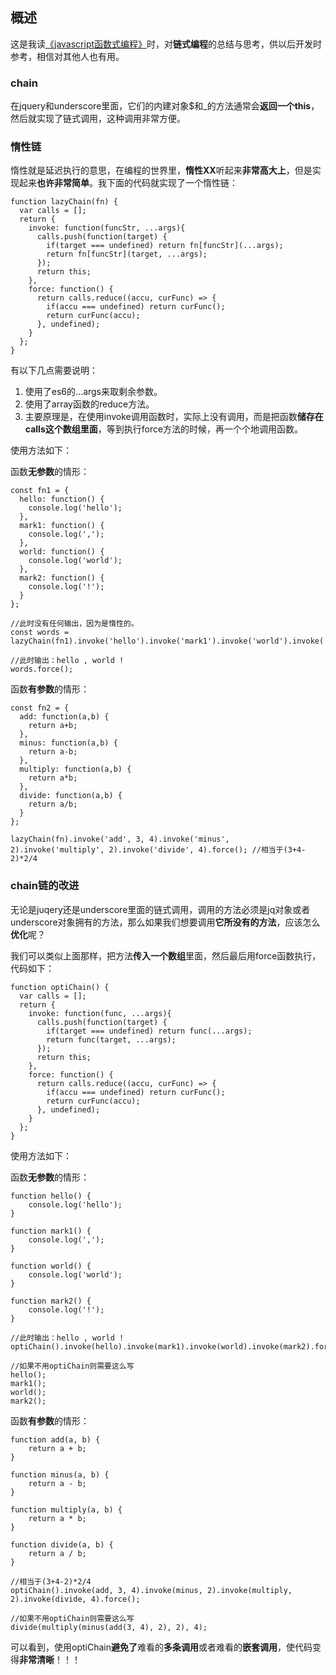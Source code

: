 ## 概述

这是我读[《javascript函数式编程》](https://book.douban.com/subject/26579320/)时，对**链式编程**的总结与思考，供以后开发时参考，相信对其他人也有用。

### chain

在jquery和underscore里面，它们的内建对象$和_的方法通常会**返回一个this**，然后就实现了链式调用，这种调用非常方便。

### 惰性链

惰性就是延迟执行的意思，在编程的世界里，**惰性XX**听起来**非常高大上**，但是实现起来**也许非常简单**。我下面的代码就实现了一个惰性链：

```
function lazyChain(fn) {
  var calls = [];
  return {
    invoke: function(funcStr, ...args){
      calls.push(function(target) {
        if(target === undefined) return fn[funcStr](...args);
        return fn[funcStr](target, ...args);
      });
      return this;
    },
    force: function() {
      return calls.reduce((accu, curFunc) => {
        if(accu === undefined) return curFunc();
        return curFunc(accu);
      }, undefined);
    }
  };
}
```

有以下几点需要说明：
1. 使用了es6的...args来取剩余参数。
2. 使用了array函数的reduce方法。
3. 主要原理是，在使用invoke调用函数时，实际上没有调用，而是把函数**储存在calls这个数组里面**，等到执行force方法的时候，再一个个地调用函数。

使用方法如下：

函数**无参数**的情形：

```
const fn1 = {
  hello: function() {
    console.log('hello');
  },
  mark1: function() {
    console.log(',');
  },
  world: function() {
    console.log('world');
  },
  mark2: function() {
    console.log('!');
  }
};

//此时没有任何输出，因为是惰性的。
const words = lazyChain(fn1).invoke('hello').invoke('mark1').invoke('world').invoke('mark2');

//此时输出：hello , world !
words.force();
```

函数**有参数**的情形：

```
const fn2 = {
  add: function(a,b) {
    return a+b;
  },
  minus: function(a,b) {
    return a-b;
  },
  multiply: function(a,b) {
    return a*b;
  },
  divide: function(a,b) {
    return a/b;
  }
};

lazyChain(fn).invoke('add', 3, 4).invoke('minus', 2).invoke('multiply', 2).invoke('divide', 4).force(); //相当于(3+4-2)*2/4
```

### chain链的改进

无论是juqery还是underscore里面的链式调用，调用的方法必须是jq对象或者underscore对象拥有的方法，那么如果我们想要调用**它所没有的方法**，应该怎么**优化**呢？

我们可以类似上面那样，把方法**传入一个数组**里面，然后最后用force函数执行，代码如下：

```
function optiChain() {
  var calls = [];
  return {
    invoke: function(func, ...args){
      calls.push(function(target) {
        if(target === undefined) return func(...args);
        return func(target, ...args);
      });
      return this;
    },
    force: function() {
      return calls.reduce((accu, curFunc) => {
        if(accu === undefined) return curFunc();
        return curFunc(accu);
      }, undefined);
    }
  };
}
```

使用方法如下：

函数**无参数**的情形：

```
function hello() {
    console.log('hello');
}

function mark1() {
    console.log(',');
}

function world() {
    console.log('world');
}

function mark2() {
    console.log('!');
}

//此时输出：hello , world !
optiChain().invoke(hello).invoke(mark1).invoke(world).invoke(mark2).force();

//如果不用optiChain则需要这么写
hello();
mark1();
world();
mark2();
```

函数**有参数**的情形：

```
function add(a, b) {
    return a + b;
}

function minus(a, b) {
    return a - b;
}

function multiply(a, b) {
    return a * b;
}

function divide(a, b) {
    return a / b;
}

//相当于(3+4-2)*2/4
optiChain().invoke(add, 3, 4).invoke(minus, 2).invoke(multiply, 2).invoke(divide, 4).force();

//如果不用optiChain则需要这么写
divide(multiply(minus(add(3, 4), 2), 2), 4);
```

可以看到，使用optiChain**避免了**难看的**多条调用**或者难看的**嵌套调用**，使代码变得**非常清晰**！！！

